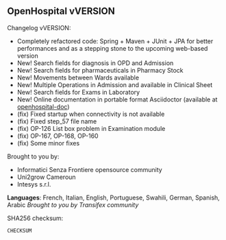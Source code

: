 OpenHospital vVERSION
------------------------------

Changelog vVERSION:
- Completely refactored code: Spring + Maven + JUnit + JPA for better performances and as a stepping stone to the upcoming web-based version
- New! Search fields for diagnosis in OPD and Admission
- New! Search fields for pharmaceuticals in Pharmacy Stock
- New! Movements between Wards available
- New! Multiple Operations in Admission and available in Clinical Sheet
- New! Search fields for Exams in Laboratory
- New! Online documentation in portable format Asciidoctor (available at [openhospital-doc](http://github.com/informatici/openhospital-doc))
- (fix) Fixed startup when connectivity is not available
- (fix) Fixed step_57 file name
- (fix) OP-126 List box problem in Examination module
- (fix) OP-167, OP-168, OP-160 
- (fix) Some minor fixes

Brought to you by:
- Informatici Senza Frontiere opensource community
- Uni2grow Cameroun
- Intesys s.r.l.

**Languages**: French, Italian, English, Portuguese, Swahili, German, Spanish, Arabic
*Brought to you by Transifex community*

SHA256 checksum:
```
CHECKSUM
```